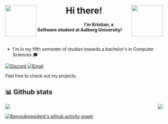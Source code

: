 
<h1 align="center">
<img src="https://media3.giphy.com/media/QLjDyhP2G9vKtQgziv/giphy.gif" height="100" align="left" />
Hi there!
<img src="https://media2.giphy.com/media/wTnwd842YQwN2Ki3hY/giphy.gif?cid=790b7611da802879a171e68b339dd12a52127be2c7b974b7&rid=giphy.gif&ct=sf" height="100" align="right" />
</h1>


&nbsp;&nbsp;&nbsp;&nbsp;&nbsp;&nbsp;&nbsp;&nbsp;&nbsp;&nbsp;&nbsp;&nbsp;&nbsp;&nbsp;&nbsp;&nbsp;&nbsp;&nbsp;&nbsp;&nbsp;&nbsp;&nbsp;&nbsp;&nbsp;&nbsp;&nbsp;&nbsp;&nbsp;&nbsp;&nbsp;&nbsp;&nbsp;&nbsp;&nbsp;&nbsp;&nbsp;&nbsp;&nbsp;**I'm Kristian, a Software student at Aalborg University!**

<br/>


<!-- - Currently I'm working on a React Native application:iphone: You can follow the process in my Repo: [SpotBuddy](https://github.com/denn4617/SpotBuddy). -->
- I'm in my fifth semester of studies towards a bachelor's in Computer Sciences :mortar_board:

[![Discord](https://img.shields.io/badge/Discord-252422.svg?style=for-the-badge&logo=discord)](https://discordapp.com/users/{discord-user-id}/)
[![Email](https://img.shields.io/badge/Email-252422.svg?style=for-the-badge&logo=gmail)](mailto:kbengt19@student.aau.dk)
<!--[![LinkedIn](https://img.shields.io/badge/LinkedIn-252422.svg?style=for-the-badge&logo=linkedin&logoColor=blue)](https://www.linkedin.com/in/dennis-kilic-2353441b4/)-->

Feel free to check out my projects.

<!--
<br/>  
<div>
<img align="left" src="https://github-readme-stats.vercel.app/api?username=Benno4president&count_private=true&include_all_commits=true&show_icons=true&hide_border=true&bg_color=0d1117&theme=gruvbox"/>


<img align="left" src="https://github-readme-stats.vercel.app/api/top-langs/?username=Benno4president&layout=compact&card_width=250&hide_border=true&include_all_commits=true&bg_color=0d1117&theme=gruvbox"/>

![GitHub Streak](https://github-readme-streak-stats.herokuapp.com?user=Benno4president&layout=compact&card_width=250&hide_border=true&bg_color=0d1117&theme=gruvbox)
</div>

[![Benno4president's github activity graph](https://activity-graph.herokuapp.com/graph?username=Benno4president&include_all_commits=true&bg_color=0d1117&hide_border=true&theme=gruvbox)](https://upload.wikimedia.org/wikipedia/commons/thumb/2/21/Danny_DeVito_by_Gage_Skidmore.jpg/1200px-Danny_DeVito_by_Gage_Skidmore.jpg)

-->


## 📊 Github stats
<div>
<!-- https://github.com/anuraghazra/github-readme-stats -->
<img align="left" src="https://github-readme-stats.vercel.app/api?username=Benno4president&count_private=true&include_all_commits=true&show_icons=true&hide_border=true&bg_color=0d1117&theme=react"/>


<img align="right" src="https://github-readme-stats.vercel.app/api/top-langs/?username=Benno4president&layout=compact&width=250&hide_border=true&bg_color=0d1117&theme=react"/> <br>

</div>
<!--<img align="center" src="https://github-readme-streak-stats.herokuapp.com/?user=Benno4president&theme=react&hide_border=true&background=0d1117" />-->

[![Benno4president's github activity graph](https://activity-graph.herokuapp.com/graph?username=Benno4president&theme=react-dark&bg_color=0d1117&hide_border=true)](https://activity-graph.herokuapp.com/graph?username=Benno4president&theme=react-dark&bg_color=0d1117&hide_border=true)


<!-- https://github.com/ashutosh00710/github-readme-activity-graph -->
<!--<a href="https://github.com/ashutosh00710/github-readme-activity-graph"><img alt="Benno4president's Activity Graph" src="https://activity-graph.herokuapp.com/graph?username=Benno4president&bg_color=1F222E&color=F8D866&line=F85D7F&point=FFFFFF&hide_border=true" /></a>-->
